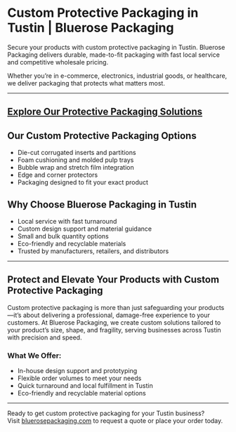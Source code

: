 # Custom Protective Packaging in Tustin | Bluerose Packaging

Secure your products with custom protective packaging in Tustin. Bluerose Packaging delivers durable, made-to-fit packaging with fast local service and competitive wholesale pricing.

Whether you’re in e-commerce, electronics, industrial goods, or healthcare, we deliver packaging that protects what matters most.

---
[Explore Our Protective Packaging Solutions](https://www.bluerosepackaging.com/product-category/custom-products/custom-protective-packaging/)
---

## Our Custom Protective Packaging Options

- Die-cut corrugated inserts and partitions  
- Foam cushioning and molded pulp trays  
- Bubble wrap and stretch film integration  
- Edge and corner protectors  
- Packaging designed to fit your exact product  

## Why Choose Bluerose Packaging in Tustin

- Local service with fast turnaround  
- Custom design support and material guidance  
- Small and bulk quantity options  
- Eco-friendly and recyclable materials  
- Trusted by manufacturers, retailers, and distributors  

---

## Protect and Elevate Your Products with Custom Protective Packaging

Custom protective packaging is more than just safeguarding your products—it’s about delivering a professional, damage-free experience to your customers. At Bluerose Packaging, we create custom solutions tailored to your product’s size, shape, and fragility, serving businesses across Tustin with precision and speed.

### What We Offer:

- In-house design support and prototyping  
- Flexible order volumes to meet your needs  
- Quick turnaround and local fulfillment in Tustin  
- Eco-friendly and recyclable material options  

---

Ready to get custom protective packaging for your Tustin business?  
Visit [bluerosepackaging.com](https://www.bluerosepackaging.com) to request a quote or place your order today.
